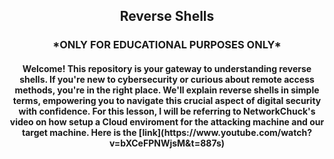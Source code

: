 <h2><p align="center">Reverse Shells</h2>

<h3><p align="center">*ONLY FOR EDUCATIONAL PURPOSES ONLY*</h3>

<h4><p align="center">Welcome! This repository is your gateway to understanding reverse shells. If you're new to cybersecurity or curious about remote access methods, you're in the right place. We'll explain reverse shells in simple terms, empowering you to navigate this crucial aspect of digital security with confidence. For this lesson, I will be referring to NetworkChuck's video on how setup a Cloud enviroment for the attacking machine and our target machine. Here is the [link](https://www.youtube.com/watch?v=bXCeFPNWjsM&t=887s)  </h4>

